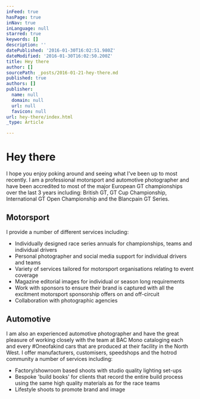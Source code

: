 ```yaml
---
inFeed: true
hasPage: true
inNav: true
inLanguage: null
starred: true
keywords: []
description: ''
datePublished: '2016-01-30T16:02:51.980Z'
dateModified: '2016-01-30T16:02:50.200Z'
title: Hey there
author: []
sourcePath: _posts/2016-01-21-hey-there.md
published: true
authors: []
publisher:
  name: null
  domain: null
  url: null
  favicon: null
url: hey-there/index.html
_type: Article

---
```

# Hey there

I hope you enjoy poking around and seeing what I've been up to most recently. I am a professional motorsport and automotive photographer and have been accredited to most of the major European GT championships over the last 3 years including: British GT, GT Cup Championship, International GT Open Championship and the Blancpain GT Series. 

## Motorsport

I provide a number of different services including:

* Individually designed race series annuals for championships, teams and individual drivers
* Personal photographer and social media support for individual drivers and teams
* Variety of services tailored for motorsport organisations relating to event coverage
* Magazine editorial images for individual or season long requirements
* Work with sponsors to ensure their brand is captured with all the excitment motorsport sponsorship offers on and off-circuit
* Collaboration with photographic agencies

## Automotive

I am also an experienced automotive photographer and have the great pleasure of working closely with the team at BAC Mono cataloging each and every \#Oneofakind cars that are produced at their facility in the North West.  I offer manufacturers, customisers, speedshops and the hotrod community a number of services including:

* Factory/showroom based shoots with studio quality lighting set-ups
* Bespoke 'build books' for clients that record the entire build process using the same high quality materials as for the race teams
* Lifestyle shoots to promote brand and image